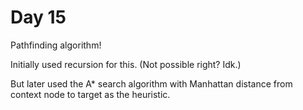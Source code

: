 # Day 15

Pathfinding algorithm! 

Initially used recursion for this. (Not possible right? Idk.)

But later used the A* search algorithm with Manhattan distance from context node to target as the heuristic.
